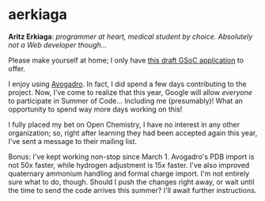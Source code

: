 # aerkiaga

**Aritz Erkiaga**: _programmer at heart, medical student by choice. Absolutely not a Web developer though..._

Please make yourself at home; I only have [this draft GSoC application](docs/gsoc2022.pdf) to offer.

I enjoy using [Avogadro](https://two.avogadro.cc/). In fact, I did spend a few days
contributing to the project. Now, I've come to realize that this year, Google
will allow _everyone_ to participate in Summer of Code... Including me
(presumably)! What an opportunity to spend way more days working on this!

I fully placed my bet on Open Chemistry, I have no interest in any other
organization; so, right after learning they had been accepted again this year,
I've sent a message to their mailing list.

Bonus: I've kept working non-stop since March 1. Avogadro's PDB import is not
50x faster, while hydrogen adjustment is 15x faster. I've also improved
quaternary ammonium handling and formal charge import. I'm not entirely sure
what to do, though. Should I push the changes right away, or wait until the time
to send the code arrives this summer? I'll await further instructions.
